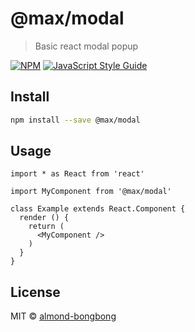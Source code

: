 # @max/modal

> Basic react modal popup

[![NPM](https://img.shields.io/npm/v/@max/modal.svg)](https://www.npmjs.com/package/@max/modal) [![JavaScript Style Guide](https://img.shields.io/badge/code_style-standard-brightgreen.svg)](https://standardjs.com)

## Install

```bash
npm install --save @max/modal
```

## Usage

```tsx
import * as React from 'react'

import MyComponent from '@max/modal'

class Example extends React.Component {
  render () {
    return (
      <MyComponent />
    )
  }
}
```

## License

MIT © [almond-bongbong](https://github.com/almond-bongbong)
